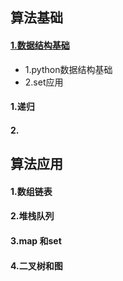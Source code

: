 ## 算法基础
#### [1.数据结构基础](./数据结构基础)
- 1.python数据结构基础  
- 2.set应用  


#### 1.递归

#### 2.


## 算法应用

#### 1.数组链表



#### 2.堆栈队列


#### 3.map 和set



#### 4.二叉树和图